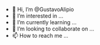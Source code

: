 - 👋 Hi, I’m @GustavoAlipio
- 👀 I’m interested in ...
- 🌱 I’m currently learning ...
- 💞️ I’m looking to collaborate on ...
- 📫 How to reach me ...

<!---
GustavoAlipio/GustavoAlipio is a ✨ special ✨ repository because its `README.md` (this file) appears on your GitHub profile.
You can click the Preview link to take a look at your changes.
--->
